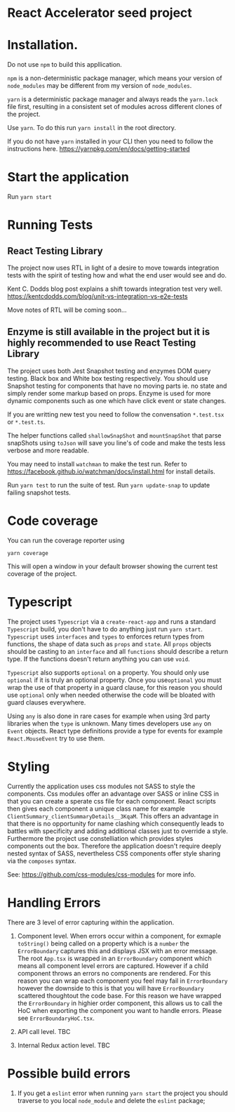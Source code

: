 # React Accelerator seed project

# Installation.

Do not use `npm` to build this appllication.

`npm` is a non-deterministic package manager, which means your version of `node_modules` may be different from my version of `node_modules`.

`yarn` is a deterministic package manager and always reads the `yarn.lock` file first, resulting in a consistent set of modules across different clones of the project.

Use `yarn`. To do this run `yarn install` in the root directory.

If you do not have `yarn` installed in your CLI then you need to follow the instructions here.
https://yarnpkg.com/en/docs/getting-started

# Start the application

Run `yarn start`

# Running Tests

## React Testing Library
The project now uses RTL in light of a desire to move towards integration tests with the spirit of testing how and what the end user would see and do.

Kent C. Dodds blog post explains a shift towards integration test very well.
https://kentcdodds.com/blog/unit-vs-integration-vs-e2e-tests

Move notes of RTL will be coming soon...

## Enzyme is still available in the project but it is highly recommended to use React Testing Library
The project uses both Jest Snapshot testing and enzymes DOM query testing. Black box and White box testing respectively.
You should use Snapshot testing for components that have no moving parts ie. no state and simply render some markup based on props. Enzyme is used for more dynamic components such as one which have click event or state changes.

If you are writting new test you need to follow the convensation `*.test.tsx` or `*.test.ts`.

The helper functions called `shallowSnapShot` and `mountSnapShot` that parse snapShots using `toJson` will save you line's of code and make the tests less verbose and more readable.

You may need to install `watchman` to make the test run.
Refer to https://facebook.github.io/watchman/docs/install.html for install details.

Run `yarn test` to run the suite of test.
Run `yarn update-snap` to update failing snapshot tests.

# Code coverage

You can run the coverage reporter using

`yarn coverage`

This will open a window in your default browser showing the current test coverage of the project.

# Typescript

The project uses `Typescript` via a `create-react-app` and runs a standard `Typescript` build, you don't have to do anything just run `yarn start`. `Typescript` uses `interfaces` and `types` to enforces return types from functions, the shape of data such as `props` and `state`. All `props` objects should be casting to an `interface` and all `functions` should describe a return type. If the functions doesn't return anything you can use `void`.

`Typescript` also supports `optional` on a property. You should only use `optional` if it is truly an optional property. Once you use`optional` you must wrap the use of that property in a guard clause, for this reason you should use `optional` only when needed otherwise the code will be bloated with guard clauses everywhere.

Using `any` is also done in rare cases for example when using 3rd party libraries when the `type` is unknown. Many times developers use `any` on `Event` objects. React type definitions provide a type for events for example `React.MouseEvent` try to use them.

# Styling

Currently the application uses css modules not SASS to style the components. Css modules offer an advantage over SASS or inline CSS in that you can create a sperate css file for each component. React scripts then gives each component a unique class name for example `ClientSummary_clientSummaryDetails__3KqaM`. This offers an advantage in that there is no opportunity for name clashing which consequently leads to battles with specificity and adding additional classes just to override a style. Furthermore the project use constelliation which provides styles components out the box. Therefore the application doesn't require deeply nested syntax of SASS, nevertheless CSS components offer style sharing via the `composes` syntax.

See: https://github.com/css-modules/css-modules for more info.

# Handling Errors

There are 3 level of error capturing within the application.

1. Component level.
When errors occur within a component, for exmaple `toString()` being called on a property which is a `number` the `ErrorBoundary` captures this and displays JSX with an error message. The root `App.tsx` is wrapped in an `ErrorBoundary` component which means all component level errors are captured. However if a child component throws an errors no components are rendered. For this reason you can wrap each component you feel may fail in `ErrorBoundary` however the downside to this is that you will have `ErrorBoundary` scattered thoughtout the code base. For this reason we have wrapped the `ErrorBoundary` in highier order component, this allows us to call the HoC when exporting the component you want to handle errors. Please see `ErrorBoundaryHoC.tsx`.

2. API call level.
TBC

3. Internal Redux action level.
TBC

# Possible build errors

1. If you get a `eslint` error when running `yarn start` the project you should traverse to you local `node_module` and delete the `eslint` package;
